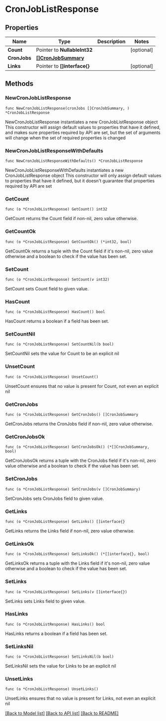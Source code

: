 # CronJobListResponse

## Properties

Name | Type | Description | Notes
------------ | ------------- | ------------- | -------------
**Count** | Pointer to **NullableInt32** |  | [optional] 
**CronJobs** | [**[]CronJobSummary**](CronJobSummary.md) |  | 
**Links** | Pointer to **[]interface{}** |  | [optional] 

## Methods

### NewCronJobListResponse

`func NewCronJobListResponse(cronJobs []CronJobSummary, ) *CronJobListResponse`

NewCronJobListResponse instantiates a new CronJobListResponse object
This constructor will assign default values to properties that have it defined,
and makes sure properties required by API are set, but the set of arguments
will change when the set of required properties is changed

### NewCronJobListResponseWithDefaults

`func NewCronJobListResponseWithDefaults() *CronJobListResponse`

NewCronJobListResponseWithDefaults instantiates a new CronJobListResponse object
This constructor will only assign default values to properties that have it defined,
but it doesn't guarantee that properties required by API are set

### GetCount

`func (o *CronJobListResponse) GetCount() int32`

GetCount returns the Count field if non-nil, zero value otherwise.

### GetCountOk

`func (o *CronJobListResponse) GetCountOk() (*int32, bool)`

GetCountOk returns a tuple with the Count field if it's non-nil, zero value otherwise
and a boolean to check if the value has been set.

### SetCount

`func (o *CronJobListResponse) SetCount(v int32)`

SetCount sets Count field to given value.

### HasCount

`func (o *CronJobListResponse) HasCount() bool`

HasCount returns a boolean if a field has been set.

### SetCountNil

`func (o *CronJobListResponse) SetCountNil(b bool)`

 SetCountNil sets the value for Count to be an explicit nil

### UnsetCount
`func (o *CronJobListResponse) UnsetCount()`

UnsetCount ensures that no value is present for Count, not even an explicit nil
### GetCronJobs

`func (o *CronJobListResponse) GetCronJobs() []CronJobSummary`

GetCronJobs returns the CronJobs field if non-nil, zero value otherwise.

### GetCronJobsOk

`func (o *CronJobListResponse) GetCronJobsOk() (*[]CronJobSummary, bool)`

GetCronJobsOk returns a tuple with the CronJobs field if it's non-nil, zero value otherwise
and a boolean to check if the value has been set.

### SetCronJobs

`func (o *CronJobListResponse) SetCronJobs(v []CronJobSummary)`

SetCronJobs sets CronJobs field to given value.


### GetLinks

`func (o *CronJobListResponse) GetLinks() []interface{}`

GetLinks returns the Links field if non-nil, zero value otherwise.

### GetLinksOk

`func (o *CronJobListResponse) GetLinksOk() (*[]interface{}, bool)`

GetLinksOk returns a tuple with the Links field if it's non-nil, zero value otherwise
and a boolean to check if the value has been set.

### SetLinks

`func (o *CronJobListResponse) SetLinks(v []interface{})`

SetLinks sets Links field to given value.

### HasLinks

`func (o *CronJobListResponse) HasLinks() bool`

HasLinks returns a boolean if a field has been set.

### SetLinksNil

`func (o *CronJobListResponse) SetLinksNil(b bool)`

 SetLinksNil sets the value for Links to be an explicit nil

### UnsetLinks
`func (o *CronJobListResponse) UnsetLinks()`

UnsetLinks ensures that no value is present for Links, not even an explicit nil

[[Back to Model list]](../README.md#documentation-for-models) [[Back to API list]](../README.md#documentation-for-api-endpoints) [[Back to README]](../README.md)


